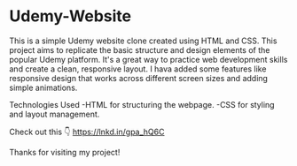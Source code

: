 # Udemy-Website

This is a simple Udemy website clone created using HTML and CSS. This project aims to replicate the basic structure and design elements of the popular Udemy platform. It's a great way to practice web development skills and create a clean, responsive layout. I hava added some features like responsive design that works across different screen sizes and adding simple animations.

Technologies Used
-HTML for structuring the webpage.
-CSS for styling and layout management.

Check out this 👇 
https://lnkd.in/gpa_hQ6C

Thanks for visiting my project!
